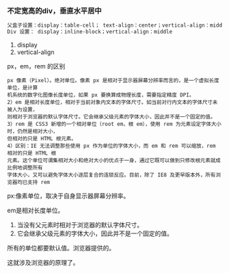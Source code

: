 ### 不定宽高的div，垂直水平居中

```html
父盒子设置：display：table-cell； text-align：center；vertical-align：middle；
Div 设置： display：inline-block；vertical-align：middle
```

1.  display
2.  vertical-align





px，em，rem 的区别

```
px 像素（Pixel）。绝对单位。像素 px 是相对于显示器屏幕分辨率而言的，是一个虚拟长度单位，是计算
机系统的数字化图像长度单位，如果 px 要换算成物理长度，需要指定精度 DPI。
2）em 是相对长度单位，相对于当前对象内文本的字体尺寸。如当前对行内文本的字体尺寸未被人为设置，
则相对于浏览器的默认字体尺寸。它会继承父级元素的字体大小，因此并不是一个固定的值。
3）rem 是 CSS3 新增的一个相对单位（root em，根 em），使用 rem 为元素设定字体大小时，仍然是相对大小，
但相对的只是 HTML 根元素。
4）区别：IE 无法调整那些使用 px 作为单位的字体大小，而 em 和 rem 可以缩放，rem 相对的只是 HTML 根
元素。这个单位可谓集相对大小和绝对大小的优点于一身，通过它既可以做到只修改根元素就成比例地调整所有
字体大小，又可以避免字体大小逐层复合的连锁反应。目前，除了 IE8 及更早版本外，所有浏览器均已支持 rem
```

px:像素单位，取决于自身显示器屏幕分辨率。

em是相对长度单位。 

1.  当没有父元素时相对于浏览器的默认字体尺寸。
2.  它会继承父级元素的字体大小，因此并不是一个固定的值。

所有的单位都要默认值。浏览器提供的。

这就涉及浏览器的原理了。